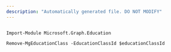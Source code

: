 ```yaml
---
description: "Automatically generated file. DO NOT MODIFY"
---
```


```powershellv2

Import-Module Microsoft.Graph.Education

Remove-MgEducationClass -EducationClassId $educationClassId

```